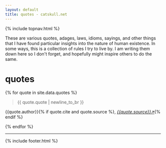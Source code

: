 ```yaml
---
layout: default
title: quotes - catskull.net
---
```

{% include topnav.html %}

These are various quotes, adages, laws, idioms, sayings, and other things that I have found particular insights into the nature of human existence. In some ways, this is a collection of rules I try to live by. I am writing them down here so I don't forget, and hopefully might inspire others to do the same.

# quotes

<section id="quotes">
  {% for quote in site.data.quotes %}
  <blockquote cite="{{quote.cite}}">
    <p>{{ quote.quote | newline_to_br }}</p>
  </blockquote>
  <p>{{quote.author}}{% if quote.cite and quote.source %}, <cite><a target="_blank" href="{{quote.cite}}">{{quote.source}}↗</a></cite>{% endif %}</p>
  {% endfor %}
</section>

<hr class="final">
<div style="text-align:center;">
  <page-likes></page-likes>
</div>
<page-replies open default="https://catskull.net/public/images/outlook_express-4.png"></page-replies>

{% include footer.html %}

<script src="https://catskull.net/public/js/components/replies.js"></script>
<script src="https://catskull.net/public/js/components/likes.js"></script>
